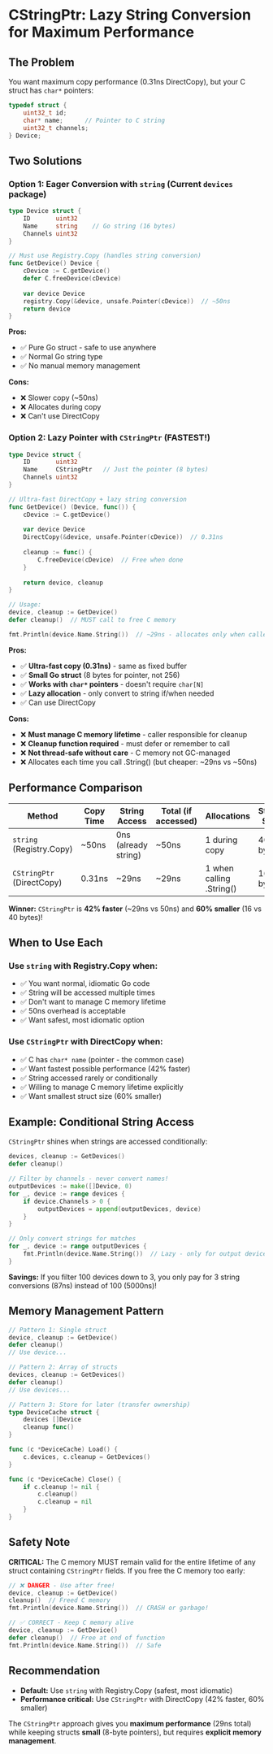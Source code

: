 # CStringPtr: Lazy String Conversion for Maximum Performance

## The Problem

You want maximum copy performance (0.31ns DirectCopy), but your C struct has `char*` pointers:

```c
typedef struct {
    uint32_t id;
    char* name;      // Pointer to C string
    uint32_t channels;
} Device;
```

## Two Solutions

### Option 1: Eager Conversion with `string` (Current `devices` package)

```go
type Device struct {
    ID       uint32
    Name     string    // Go string (16 bytes)
    Channels uint32
}

// Must use Registry.Copy (handles string conversion)
func GetDevice() Device {
    cDevice := C.getDevice()
    defer C.freeDevice(cDevice)
    
    var device Device
    registry.Copy(&device, unsafe.Pointer(cDevice))  // ~50ns
    return device
}
```

**Pros:**
- ✅ Pure Go struct - safe to use anywhere
- ✅ Normal Go string type
- ✅ No manual memory management

**Cons:**
- ❌ Slower copy (~50ns)
- ❌ Allocates during copy
- ❌ Can't use DirectCopy

### Option 2: Lazy Pointer with `CStringPtr` (FASTEST!)

```go
type Device struct {
    ID       uint32
    Name     CStringPtr   // Just the pointer (8 bytes)
    Channels uint32
}

// Ultra-fast DirectCopy + lazy string conversion
func GetDevice() (Device, func()) {
    cDevice := C.getDevice()
    
    var device Device
    DirectCopy(&device, unsafe.Pointer(cDevice))  // 0.31ns
    
    cleanup := func() {
        C.freeDevice(cDevice)  // Free when done
    }
    
    return device, cleanup
}

// Usage:
device, cleanup := GetDevice()
defer cleanup()  // MUST call to free C memory

fmt.Println(device.Name.String())  // ~29ns - allocates only when called
```

**Pros:**
- ✅ **Ultra-fast copy (0.31ns)** - same as fixed buffer
- ✅ **Small Go struct** (8 bytes for pointer, not 256)
- ✅ **Works with `char*` pointers** - doesn't require `char[N]`
- ✅ **Lazy allocation** - only convert to string if/when needed
- ✅ Can use DirectCopy

**Cons:**
- ❌ **Must manage C memory lifetime** - caller responsible for cleanup
- ❌ **Cleanup function required** - must defer or remember to call
- ❌ **Not thread-safe without care** - C memory not GC-managed
- ❌ Allocates each time you call .String() (but cheaper: ~29ns vs ~50ns)

## Performance Comparison

| Method | Copy Time | String Access | Total (if accessed) | Allocations | Struct Size |
|--------|-----------|---------------|---------------------|-------------|-------------|
| `string` (Registry.Copy) | ~50ns | 0ns (already string) | ~50ns | 1 during copy | 40 bytes |
| `CStringPtr` (DirectCopy) | 0.31ns | ~29ns | ~29ns | 1 when calling .String() | 16 bytes |

**Winner:** `CStringPtr` is **42% faster** (~29ns vs 50ns) and **60% smaller** (16 vs 40 bytes)!

## When to Use Each

### Use `string` with Registry.Copy when:
- ✅ You want normal, idiomatic Go code
- ✅ String will be accessed multiple times
- ✅ Don't want to manage C memory lifetime
- ✅ 50ns overhead is acceptable
- ✅ Want safest, most idiomatic option

### Use `CStringPtr` with DirectCopy when:
- ✅ C has `char* name` (pointer - the common case)
- ✅ Want fastest possible performance (42% faster)
- ✅ String accessed rarely or conditionally
- ✅ Willing to manage C memory lifetime explicitly
- ✅ Want smallest struct size (60% smaller)

## Example: Conditional String Access

`CStringPtr` shines when strings are accessed conditionally:

```go
devices, cleanup := GetDevices()
defer cleanup()

// Filter by channels - never convert names!
outputDevices := make([]Device, 0)
for _, device := range devices {
    if device.Channels > 0 {
        outputDevices = append(outputDevices, device)
    }
}

// Only convert strings for matches
for _, device := range outputDevices {
    fmt.Println(device.Name.String())  // Lazy - only for output devices
}
```

**Savings:** If you filter 100 devices down to 3, you only pay for 3 string conversions (87ns) instead of 100 (5000ns)!

## Memory Management Pattern

```go
// Pattern 1: Single struct
device, cleanup := GetDevice()
defer cleanup()
// Use device...

// Pattern 2: Array of structs
devices, cleanup := GetDevices()
defer cleanup()
// Use devices...

// Pattern 3: Store for later (transfer ownership)
type DeviceCache struct {
    devices []Device
    cleanup func()
}

func (c *DeviceCache) Load() {
    c.devices, c.cleanup = GetDevices()
}

func (c *DeviceCache) Close() {
    if c.cleanup != nil {
        c.cleanup()
        c.cleanup = nil
    }
}
```

## Safety Note

**CRITICAL:** The C memory MUST remain valid for the entire lifetime of any struct containing `CStringPtr` fields. If you free the C memory too early:

```go
// ❌ DANGER - Use after free!
device, cleanup := GetDevice()
cleanup()  // Freed C memory
fmt.Println(device.Name.String())  // CRASH or garbage!

// ✅ CORRECT - Keep C memory alive
device, cleanup := GetDevice()
defer cleanup()  // Free at end of function
fmt.Println(device.Name.String())  // Safe
```

## Recommendation

- **Default:** Use `string` with Registry.Copy (safest, most idiomatic)
- **Performance critical:** Use `CStringPtr` with DirectCopy (42% faster, 60% smaller)

The `CStringPtr` approach gives you **maximum performance** (29ns total) while keeping structs **small** (8-byte pointers), but requires **explicit memory management**.
